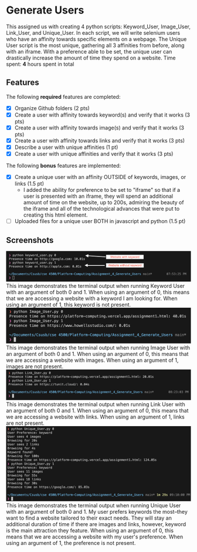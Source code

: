# Generate Users

This assigned us with creating 4 python scripts: Keyword_User, Image_User, Link_User, and Unique_User. In each script, we will write selenium users who have an affinity towards specific elements on a webpage. The Unique User script is the most unique, gathering all 3 affinities from before, along with an iframe. With a preference able to be set, the unique user can drastically increase the amount of time they spend on a website.
Time spent: **4** hours spent in total

## Features

The following **required** features are completed:

- [X] Organize Github folders (2 pts)
- [X] Create a user with affinity towards keyword(s) and verify that it works (3 pts)
- [X] Create a user with affinity towards image(s) and verify that it works (3 pts)
- [X] Create a user with affinity towards links and verify that it works (3 pts)
- [X] Describe a user with unique affinities (1 pt)
- [X] Create a user with unique affinities and verify that it works (3 pts)

The following **bonus** features are implemented:

- [X] Create a unique user with an affinity OUTSIDE of keywords, images, or links (1.5 pt)
    - I added the ability for preference to be set to "iframe" so that if a user is presented with an iframe, they will spend an additional amount of time on the website, up to 200s, admiring the beauty of the iframe and all of the technological advances that were put to creating this html element.
- [ ] Uploaded files for a unique user BOTH in javascript and python (1.5 pt)

## Screenshots
<img src="https://github.com/elijahlarios/Platform-Computing/blob/main/Assignment_4_Generate_Users/images/question2.png" title='Terminal Output for Keyword User' width='' alt='Terminal Output for Keyword User' />
This image demonstrates the terminal output when running Keyword User with an argument of both 0 and 1. When using an argument of 0, this means that we are accessing a website with a keyword I am looking for. When using an argument of 1, this keyword is not present.

<img src="https://github.com/elijahlarios/Platform-Computing/blob/main/Assignment_4_Generate_Users/images/question3.png" title='Terminal Output for Image User' width='' alt='Terminal Output for Image User' />
This image demonstrates the terminal output when running Image User with an argument of both 0 and 1. When using an argument of 0, this means that we are accessing a website with images. When using an argument of 1, images are not present.

<img src="https://github.com/elijahlarios/Platform-Computing/blob/main/Assignment_4_Generate_Users/images/question4.png" title='Terminal Output for Link User' width='' alt='Terminal Output for Link User' />
This image demonstrates the terminal output when running Link User with an argument of both 0 and 1. When using an argument of 0, this means that we are accessing a website with links. When using an argument of 1, links are not present.

<img src="https://github.com/elijahlarios/Platform-Computing/blob/main/Assignment_4_Generate_Users/images/question6.png" title='Terminal Output for Unique User' width='' alt='Terminal Output for Unique User' />
This image demonstrates the terminal output when running Unique User with an argument of both 0 and 1. My user prefers keywords the most–they want to find a website tailored to their exact needs. They will stay an additional duration of time if there are images and links, however, keyword is the main attraction they feature. When using an argument of 0, this means that we are accessing a website with my user's preference. When using an argument of 1, the preference is not present.
